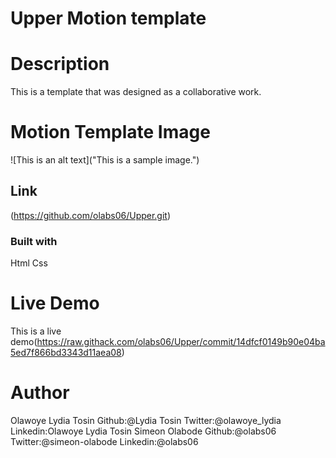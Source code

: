 # Upper Motion template
# Description
This is a template that was designed as a collaborative work.
# Motion Template Image
![This is an alt text]("This is a sample image.")
## Link
(https://github.com/olabs06/Upper.git)
### Built with
Html
Css
# Live Demo
This is a live demo(https://raw.githack.com/olabs06/Upper/commit/14dfcf0149b90e04ba5ed7f866bd3343d11aea08)
# Author
Olawoye Lydia Tosin
Github:@Lydia Tosin
Twitter:@olawoye_lydia
Linkedin:Olawoye Lydia Tosin
Simeon Olabode
Github:@olabs06
Twitter:@simeon-olabode
Linkedin:@olabs06